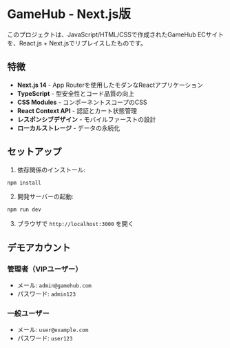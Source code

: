 # GameHub - Next.js版

このプロジェクトは、JavaScript/HTML/CSSで作成されたGameHub ECサイトを、React.js + Next.jsでリプレイスしたものです。

## 特徴

- **Next.js 14** - App Routerを使用したモダンなReactアプリケーション
- **TypeScript** - 型安全性とコード品質の向上
- **CSS Modules** - コンポーネントスコープのCSS
- **React Context API** - 認証とカート状態管理
- **レスポンシブデザイン** - モバイルファーストの設計
- **ローカルストレージ** - データの永続化

## セットアップ

1. 依存関係のインストール:
```bash
npm install
```

2. 開発サーバーの起動:
```bash
npm run dev
```

3. ブラウザで `http://localhost:3000` を開く

## デモアカウント

### 管理者（VIPユーザー）
- メール: `admin@gamehub.com`
- パスワード: `admin123`

### 一般ユーザー
- メール: `user@example.com`
- パスワード: `user123`